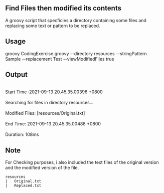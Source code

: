 ## Find Files then modified its contents
A groovy script that specficies a directory containing some files and replacing some text or pattern to be replaced.

## Usage
groovy CodingExercise.groovy --directory resources --stringPattern Sample --replacement Test --viewModifiedFiles true

## Output
<br>Start Time :2021-09-13 20.45.35.00396 +0800<br>
<br>Searching for files in directory resources...<br>
<br>Modified Files: [resources/Original.txt]<br>
<br>End Time: 2021-09-13 20.45.35.00488 +0800<br>
<br>Duration: 108ms<br>


## Note
For Checking purposes, i also included the text files of the original version and the modified version of the file.

```
resources
|   Original.txt
|   Replaced.txt

```